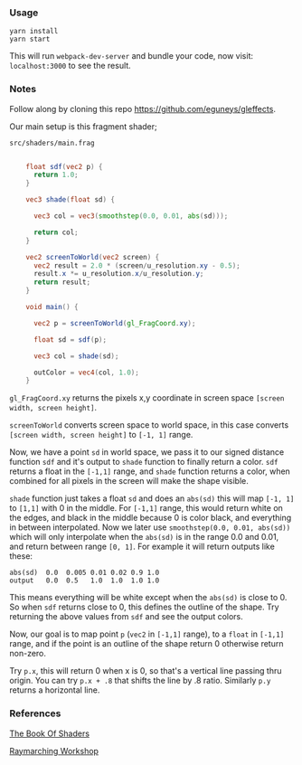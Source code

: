 ### Usage

    yarn install
    yarn start

This will run `webpack-dev-server` and bundle your code, now visit: `localhost:3000` to see the result.

    
### Notes

Follow along by cloning this repo https://github.com/eguneys/gleffects.

Our main setup is this fragment shader;

`src/shaders/main.frag`

```glsl

    float sdf(vec2 p) {
      return 1.0;
    }

    vec3 shade(float sd) {

      vec3 col = vec3(smoothstep(0.0, 0.01, abs(sd)));

      return col;
    }

    vec2 screenToWorld(vec2 screen) {
      vec2 result = 2.0 * (screen/u_resolution.xy - 0.5);
      result.x *= u_resolution.x/u_resolution.y;
      return result;
    }

    void main() {

      vec2 p = screenToWorld(gl_FragCoord.xy);

      float sd = sdf(p);

      vec3 col = shade(sd);

      outColor = vec4(col, 1.0);
    }


```

`gl_FragCoord.xy` returns the pixels x,y coordinate in screen space `[screen width, screen height]`.

`screenToWorld` converts screen space to world space, in this case converts `[screen width, screen height]` to `[-1, 1]` range.

Now, we have a point `sd` in world space, we pass it to our signed distance function `sdf` and it's output to `shade` function to finally return a color. `sdf` returns a float in the `[-1,1]` range, and `shade` function returns a color, when combined for all pixels in the screen will make the shape visible.

`shade` function just takes a float `sd` and does an `abs(sd)` this will map `[-1, 1]` to `[1,1]` with 0 in the middle. For `[-1,1]` range, this would return white on the edges, and black in the middle because 0 is color black, and everything in between interpolated. Now we later use `smoothstep(0.0, 0.01, abs(sd))` which will only interpolate when the `abs(sd)` is in the range 0.0 and 0.01, and return between range `[0, 1]`. For example it will return outputs like these:

```
abs(sd)  0.0  0.005 0.01 0.02 0.9 1.0
output   0.0  0.5   1.0  1.0  1.0 1.0
```

This means everything will be white except when the `abs(sd)` is close to 0. So when `sdf` returns close to 0, this defines the outline of the shape. Try returning the above values from `sdf` and see the output colors. 

Now, our goal is to map point `p` (`vec2` in `[-1,1]` range), to a `float` in `[-1,1]` range, and if the point is an outline of the shape return 0 otherwise return non-zero.

Try `p.x`, this will return 0 when x is 0, so that's a vertical line passing thru origin. You can try `p.x + .8` that shifts the line by .8 ratio. Similarly `p.y` returns a horizontal line.


### References

[The Book Of Shaders](https://thebookofshaders.com/)

[Raymarching Workshop](https://github.com/ajweeks/RaymarchingWorkshop)


